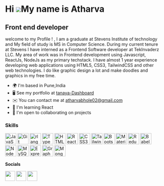 Hi ![](https://user-images.githubusercontent.com/18350557/176309783-0785949b-9127-417c-8b55-ab5a4333674e.gif)My name is Atharva 
==============================================================================================================================
Front end developer 
-------------------  
 
welcome to my Profile ! , I am a graduate at Stevens Institute of technology and My field of study is MS in Computer Science. During my current tenure at Stevens I have interned as a Frontend Software developer at TekInvaderz LLC. My area of work was in Frontend development using Javascript, ReactJs, NodeJs as my primary techstack. I have almost 1 year experience developing web applications using HTML5, CSS3, TailwindCSS and other web technologies. I do like graphic design a lot and make doodles and graphics in my free time. 
* 🌍  I'm based in Pune,India 
* 🖥️  See my portfolio at [tanaya-Dashboard](http://tanaya-dashboard.netlify.app/)
* ✉️  You can contact me at [atharvabhole02@gmail.com](mailto:atharvabhole02@gmail.com) 
* 🧠  I'm learning React
* 🤝  I'm open to collaborating on projects
 
### Skills  
 
<p align="left"> <a href="https://developer.mozilla.org/en-US/docs/Web/JavaScript" target="_blank" rel="noreferrer"><img src="https://raw.githubusercontent.com/danielcranney/readme-generator/main/public/icons/skills/javascript-colored.svg" width="36" height="36" alt="JavaScript" /></a> <a href="https://git-scm.com/" target="_blank" rel="noreferrer"><img src="https://raw.githubusercontent.com/danielcranney/readme-generator/main/public/icons/skills/git-colored.svg" width="36" height="36" alt="Git" /></a> <a href="https://www.r-project.org/" target="_blank" rel="noreferrer"><img src="https://raw.githubusercontent.com/danielcranney/readme-generator/main/public/icons/skills/rlang-colored.svg" width="36" height="36" alt="rlang" /></a> <a href="https://www.typescriptlang.org/" target="_blank" rel="noreferrer"><img src="https://raw.githubusercontent.com/danielcranney/readme-generator/main/public/icons/skills/typescript-colored.svg" width="36" height="36" alt="TypeScript" /></a> <a href="https://developer.mozilla.org/en-US/docs/Glossary/HTML5" target="_blank" rel="noreferrer"><img src="https://raw.githubusercontent.com/danielcranney/readme-generator/main/public/icons/skills/html5-colored.svg" width="36" height="36" alt="HTML5" /></a> <a href="https://reactjs.org/" target="_blank" rel="noreferrer"><img src="https://raw.githubusercontent.com/danielcranney/readme-generator/main/public/icons/skills/react-colored.svg" width="36" height="36" alt="React" /></a> <a href="https://www.w3.org/TR/CSS/#css" target="_blank" rel="noreferrer"><img src="https://raw.githubusercontent.com/danielcranney/readme-generator/main/public/icons/skills/css3-colored.svg" width="36" height="36" alt="CSS3" /></a> <a href="https://tailwindcss.com/" target="_blank" rel="noreferrer"><img src="https://raw.githubusercontent.com/danielcranney/readme-generator/main/public/icons/skills/tailwindcss-colored.svg" width="36" height="36" alt="TailwindCSS" /></a> <a href="https://getbootstrap.com/" target="_blank" rel="noreferrer"><img src="https://raw.githubusercontent.com/danielcranney/readme-generator/main/public/icons/skills/bootstrap-colored.svg" width="36" height="36" alt="Bootstrap" /></a> <a href="https://mui.com/" target="_blank" rel="noreferrer"><img src="https://raw.githubusercontent.com/danielcranney/readme-generator/main/public/icons/skills/materialui-colored.svg" width="36" height="36" alt="Material UI" /></a> <a href="https://redux.js.org/" target="_blank" rel="noreferrer"><img src="https://raw.githubusercontent.com/danielcranney/readme-generator/main/public/icons/skills/redux-colored.svg" width="36" height="36" alt="Redux" /></a> <a href="https://babeljs.io/" target="_blank" rel="noreferrer"><img src="https://raw.githubusercontent.com/danielcranney/readme-generator/main/public/icons/skills/babel-colored.svg" width="36" height="36" alt="Babel" /></a> <a href="https://nodejs.org/en/" target="_blank" rel="noreferrer"><img src="https://raw.githubusercontent.com/danielcranney/readme-generator/main/public/icons/skills/nodejs-colored.svg" width="36" height="36" alt="NodeJS" /></a> <a href="https://www.mysql.com/" target="_blank" rel="noreferrer"><img src="https://raw.githubusercontent.com/danielcranney/readme-generator/main/public/icons/skills/mysql-colored.svg" width="36" height="36" alt="MySQL" /></a> <a href="https://expressjs.com/" target="_blank" rel="noreferrer"><img src="https://raw.githubusercontent.com/danielcranney/readme-generator/main/public/icons/skills/express-colored.svg" width="36" height="36" alt="Express" /></a> <a href="https://graphql.org/" target="_blank" rel="noreferrer"><img src="https://raw.githubusercontent.com/danielcranney/readme-generator/main/public/icons/skills/graphql-colored.svg" width="36" height="36" alt="GraphQL" /></a> <a href="https://www.mongodb.com/" target="_blank" rel="noreferrer"><img src="https://raw.githubusercontent.com/danielcranney/readme-generator/main/public/icons/skills/mongodb-colored.svg" width="36" height="36" alt="MongoDB" /></a> </p>
 
**Socials** 
<p align="left"> <a href="https://www.github.com/bholetanaya2715" target="_blank" rel="noreferrer"><img src="https://raw.githubusercontent.com/danielcranney/readme-generator/main/public/icons/socials/github.svg" width="32" height="32" /></a> <a href="https://www.instagram.com/atharvabhole2114?igsh=MjRvZnh0MGozbWN6" target="_blank" rel="noreferrer"><img src="https://raw.githubusercontent.com/danielcranney/readme-generator/main/public/icons/socials/instagram.svg" width="32" height="32" /></a> <a href="https://www.linkedin.com/in/tanayabhole/" target="_blank" rel="noreferrer"><img src="https://raw.githubusercontent.com/danielcranney/readme-generator/main/public/icons/socials/linkedin.svg" width="32" height="32" /></a></p>
<!---
# Badges
<!--
<b>My GitHub Stats</b>
<
<a href="http://www.github.com/bholetanaya2715"><img src="https://github-readme-stats.vercel.app/api?username=bholetanaya2715&show_icons=true&hide=&count_private=true&title_color=22c55e&text_color=facc15&icon_color=ec4899&bg_color=581c87&hide_border=true&show_icons=true" alt="bholetanaya2715's GitHub stats" /></a>
<a href="http://www.github.com/bholetanaya2715"><img src="https://github-readme-streak-stats.herokuapp.com/?user=bholetanaya2715&stroke=facc15&background=581c87&ring=22c55e&fire=22c55e&currStreakNum=facc15&currStreakLabel=22c55e&sideNums=facc15&sideLabels=facc15&dates=facc15&hide_border=true" /></a>
<a href="http://www.github.com/bholetanaya2715"><img src="https://github-readme-activity-graph.cyclic.app/graph?username=bholetanaya2715&bg_color=581c87&color=facc15&line=ec4899&point=facc15&area_color=581c87&area=true&hide_border=true&custom_title=GitHub%20Commits%20Graph" alt="GitHub Commits Graph" /></a>
<a href="https://github.com/bholetanaya2715" align="left"><img src="https://github-readme-stats.vercel.app/api/top-langs/?username=bholetanaya2715&langs_count=10&title_color=22c55e&text_color=facc15&icon_color=ec4899&bg_color=581c87&hide_border=true&locale=en&custom_title=Top%20%Languages" alt="Top Languages" /></a> --->
